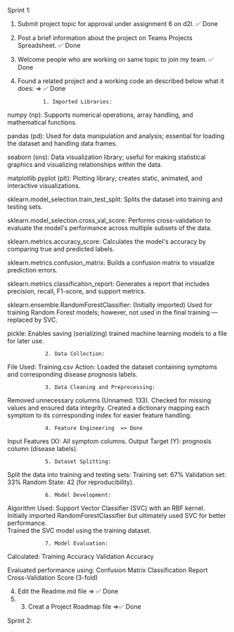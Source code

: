Sprint 1:

1. Submit project topic for approval under assignment 6 on d2l. ✅ Done
2. Post a brief information about the project on Teams Projects Spreadsheet. ✅ Done
3. Welcome people who are working on same topic to join my team. ✅ Done
4. Found a related project and a working code an described below what it does: => ✅ Done

   
               1. Imported Libraries:              
numpy (np): Supports numerical operations, array handling, and mathematical functions.

pandas (pd): Used for data manipulation and analysis; essential for loading the dataset and handling data frames.

seaborn (sns): Data visualization library; useful for making statistical graphics and visualizing relationships within the data.

matplotlib.pyplot (plt): Plotting library; creates static, animated, and interactive visualizations.

sklearn.model_selection.train_test_split:  Splits the dataset into training and testing sets.

sklearn.model_selection.cross_val_score: Performs cross-validation to evaluate the model's performance across multiple subsets of the data.

sklearn.metrics.accuracy_score: Calculates the model's accuracy by comparing true and predicted labels.

sklearn.metrics.confusion_matrix: Builds a confusion matrix to visualize prediction errors.

sklearn.metrics.classification_report: Generates a report that includes precision, recall, F1-score, and support metrics.

sklearn.ensemble.RandomForestClassifier: (Initially imported) Used for training Random Forest models; however, not used in the final training — replaced by SVC.

pickle: Enables saving (serializing) trained machine learning models to a file for later use.
               
                2. Data Collection:
File Used: Training.csv
Action: Loaded the dataset containing symptoms and corresponding disease prognosis labels.

                3. Data Cleaning and Preprocessing:
Removed unnecessary columns (Unnamed: 133).
Checked for missing values and ensured data integrity.
Created a dictionary mapping each symptom to its corresponding index for easier feature handling.
                                        
                4. Feature Engineering  => Done              
Input Features (X): All symptom columns.
Output Target (Y): prognosis column (disease labels).

                5. Dataset Splitting:        
Split the data into training and testing sets:
Training set: 67%
Validation set: 33%
Random State: 42 (for reproducibility).

                6. Model Development: 
Algorithm Used: Support Vector Classifier (SVC) with an RBF kernel.  
Initially imported RandomForestClassifier but ultimately used SVC for better performance.  
Trained the SVC model using the training dataset.

                7. Model Evaluation:
Calculated:
    Training Accuracy
    Validation Accuracy

Evaluated performance using:
    Confusion Matrix
    Classification Report
    Cross-Validation Score (3-fold)


4. Edit the Readme.md file => ✅ Done
5. 3. Creat a Project Roadmap file =>✅ Done

Sprint 2:

